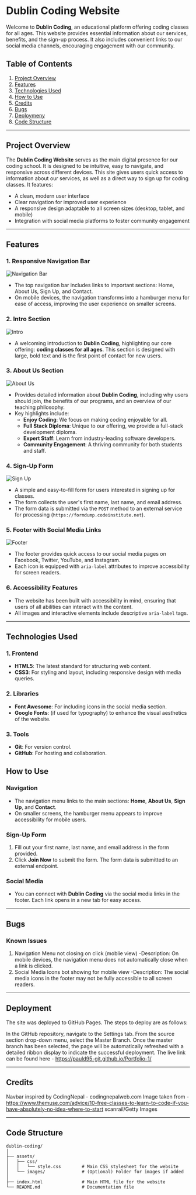 # Dublin Coding Website

Welcome to **Dublin Coding**, an educational platform offering coding classes for all ages. This website provides essential information about our services, benefits, and the sign-up process. It also includes convenient links to our social media channels, encouraging engagement with our community.

## Table of Contents

1. [Project Overview](#project-overview)
2. [Features](#features)
3. [Technologies Used](#technologies-used)
4. [How to Use](#how-to-use)
5. [Credits](#credits)
6. [Bugs](#bugs)
7. [Deploymeny](#deployment)
8. [Code Structure](#code-structure)

---

## Project Overview

The **Dublin Coding Website** serves as the main digital presence for our coding school. It is designed to be intuitive, easy to navigate, and responsive across different devices. This site gives users quick access to information about our services, as well as a direct way to sign up for coding classes. It features:

- A clean, modern user interface
- Clear navigation for improved user experience
- A responsive design adaptable to all screen sizes (desktop, tablet, and mobile)
- Integration with social media platforms to foster community engagement

---

## Features

### 1. Responsive Navigation Bar
![Navigation Bar](./assets/css/images/navbar.png)
- The top navigation bar includes links to important sections: Home, About Us, Sign Up, and Contact. 
- On mobile devices, the navigation transforms into a hamburger menu for ease of access, improving the user experience on smaller screens.

### 2. Intro Section
![Intro](./assets/css/images/intro.png)
- A welcoming introduction to **Dublin Coding**, highlighting our core offering: **coding classes for all ages**. This section is designed with large, bold text and is the first point of contact for new users.

### 3. About Us Section
![About Us](./assets/css/images/aboutus.png)
- Provides detailed information about **Dublin Coding**, including why users should join, the benefits of our programs, and an overview of our teaching philosophy.
- Key highlights include:
  - **Enjoy Coding**: We focus on making coding enjoyable for all.
  - **Full Stack Diploma**: Unique to our offering, we provide a full-stack development diploma.
  - **Expert Staff**: Learn from industry-leading software developers.
  - **Community Engagement**: A thriving community for both students and staff.

### 4. Sign-Up Form
![Sign Up](./assets/css/images/signup.png)
- A simple and easy-to-fill form for users interested in signing up for classes.
- The form collects the user's first name, last name, and email address.
- The form data is submitted via the `POST` method to an external service for processing (`https://formdump.codeinstitute.net`).

### 5. Footer with Social Media Links
![Footer](./assets/css/images/contact.png)
- The footer provides quick access to our social media pages on Facebook, Twitter, YouTube, and Instagram.
- Each icon is equipped with `aria-label` attributes to improve accessibility for screen readers.

### 6. Accessibility Features
- The website has been built with accessibility in mind, ensuring that users of all abilities can interact with the content.
- All images and interactive elements include descriptive `aria-label` tags.

---

## Technologies Used

### 1. Frontend
- **HTML5**: The latest standard for structuring web content.
- **CSS3**: For styling and layout, including responsive design with media queries.
  
### 2. Libraries
- **Font Awesome**: For including icons in the social media section.
- **Google Fonts**: (if used for typography) to enhance the visual aesthetics of the website.

### 3. Tools
- **Git**: For version control.
- **GitHub**: For hosting and collaboration.

## How to Use

### Navigation
- The navigation menu links to the main sections: **Home**, **About Us**, **Sign Up**, and **Contact**.
- On smaller screens, the hamburger menu appears to improve accessibility for mobile users.

### Sign-Up Form
1. Fill out your first name, last name, and email address in the form provided.
2. Click **Join Now** to submit the form. The form data is submitted to an external endpoint.

### Social Media
- You can connect with **Dublin Coding** via the social media links in the footer. Each link opens in a new tab for easy access.

---

## Bugs

### Known Issues
1. Navigation Menu not closing on click (moblie view)
-Description: On mobile devices, the navigation menu does not automatically close when a link is clicked.
2. Social Media Icons bot showing for mobile view
-Description: The social media icons in the footer may not be fully accessible to all screen readers.

---

## Deployment
The site was deployed to GitHub Pages. The steps to deploy are as follows:

In the GitHub repository, navigate to the Settings tab.
From the source section drop-down menu, select the Master Branch.
Once the master branch has been selected, the page will be automatically refreshed with a detailed ribbon display to indicate the successful deployment.
The live link can be found here - https://pauld95-git.github.io/Portfolio-1/

---

## Credits

Navbar inspired by CodingNepal - codingnepalweb.com
Image taken from - https://www.themuse.com/advice/10-free-classes-to-learn-to-code-if-you-have-absolutely-no-idea-where-to-start scanrail/Getty Images

---

## Code Structure

```plaintext
dublin-coding/
│
├── assets/
│   ├── css/
│   │   └── style.css        # Main CSS stylesheet for the website
│   └── images/              # (Optional) Folder for images if added
│
├── index.html               # Main HTML file for the website
└── README.md                # Documentation file


